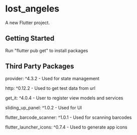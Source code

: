 # lost_angeles

A new Flutter project.

## Getting Started

Run "flutter pub get" to install packages

## Third Party Packages

provider: ^4.3.2 - Used for state management

http: ^0.12.2 - Used to get test data from url

get_it: ^4.0.4 - User to register view models and services

sliding_up_panel: ^1.0.2 - Used for UI

flutter_barcode_scanner: ^1.0.1 - Used for scanning barcodes

flutter_launcher_icons: ^0.7.4 - Used to generate app icons